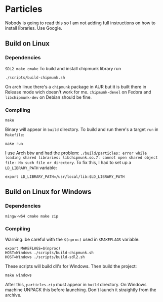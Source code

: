 # Particles
Nobody is going to read this so I am not adding full instructions on how to install libraries. Use Google.
## Build on Linux
### Dependencies
`
SDL2
make
cmake
`
To build and install chipmunk library run
```shell
./scripts/build-chipmunk.sh
```
On arch linux there's a `chipmunk` package in AUR but it is built there in Release mode wich doesn't work for me.
`chipmunk-devel` on Fedora and `libchipmunk-dev` on Debian should be fine.
### Compiling
```shell
make
```
Binary will appear in `build` directory. To build and run there's a target `run` in `Makefile`:
```shell
make run
```
I use Arch btw and had the problem: `./build/particles: error while loading shared libraries: libchipmunk.so.7: cannot open shared object file: No such file or directory`. To fix this, I had to set up a `LD_LIBRARY_PATH` variable:
```shell
export LD_LIBRARY_PATH=/usr/local/lib:$LD_LIBRARY_PATH
```
## Build on Linux for Windows
### Dependencies
`
mingw-w64
cmake
make
zip
`
### Compiling
Warning: be careful with the `$(nproc)` used in `$MAKEFLAGS` variable.
```shell
export MAKEFLAGS=$(nproc)
HOST=Windows ./scripts/build-chipmunk.sh
HOST=Windows ./scripts/build-sdl2.sh
```
These scripts will build dll's for Windows. Then build the project:
```
make windows
```
After this, `particles.zip` must appear in `build` directory. On Windows machine UNPACK this before launching. Don't launch it straightly from the archive.
